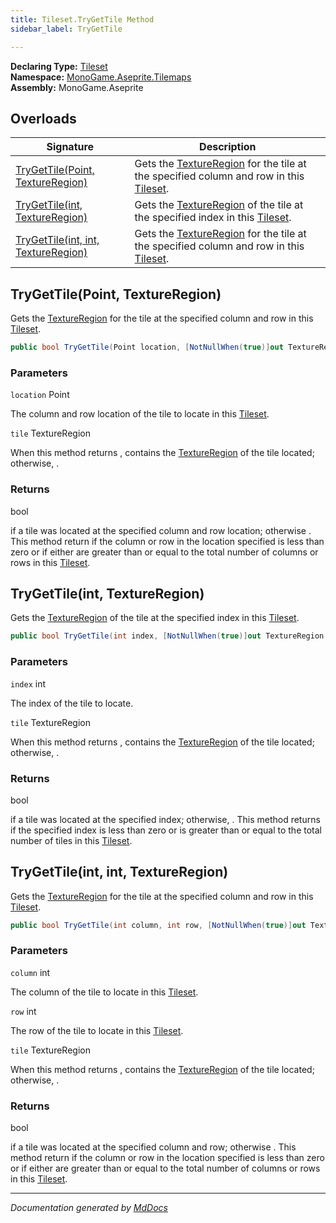 ```yaml
---
title: Tileset.TryGetTile Method
sidebar_label: TryGetTile

---
```


**Declaring Type:** [Tileset](../)  
**Namespace:** [MonoGame.Aseprite.Tilemaps](../../)  
**Assembly:** MonoGame.Aseprite

## Overloads

| Signature                                                               | Description                                                                                                                            |
| ----------------------------------------------------------------------- | -------------------------------------------------------------------------------------------------------------------------------------- |
| [TryGetTile(Point, TextureRegion)](#trygettilepoint-textureregion)      | Gets the [TextureRegion](../../../TextureRegion/) for the tile at the specified column and row in this [Tileset](../). |
| [TryGetTile(int, TextureRegion)](#trygettileint-textureregion)          | Gets the [TextureRegion](../../../TextureRegion/) of the tile at the specified index in this [Tileset](../).           |
| [TryGetTile(int, int, TextureRegion)](#trygettileint-int-textureregion) | Gets the [TextureRegion](../../../TextureRegion/) for the tile at the specified column and row in this [Tileset](../). |

## TryGetTile(Point, TextureRegion)

Gets the [TextureRegion](../../../TextureRegion/) for the tile at the specified column and row in this [Tileset](../).

```csharp
public bool TryGetTile(Point location, [NotNullWhen(true)]out TextureRegion tile);
```

### Parameters

`location`  Point

The column and row location of the tile to locate in this [Tileset](../).

`tile`  TextureRegion

When this method returns , contains the [TextureRegion](../../../TextureRegion/) of the tile  located; otherwise, .

### Returns

bool

 if a tile was located at the specified column and row location; otherwise .  This method return  if the column or row in the location                  specified is less than zero or if either are greater than or equal to the total number of columns or rows                 in this [Tileset](../).

## TryGetTile(int, TextureRegion)

Gets the [TextureRegion](../../../TextureRegion/) of the tile at the specified index in this [Tileset](../).

```csharp
public bool TryGetTile(int index, [NotNullWhen(true)]out TextureRegion tile);
```

### Parameters

`index`  int

The index of the tile to locate.

`tile`  TextureRegion

When this method returns , contains the [TextureRegion](../../../TextureRegion/) of the tile  located; otherwise, .

### Returns

bool

 if a tile was located at the specified index; otherwise, .                   This method returns  if the specified index is less than zero or is greater than or                  equal to the total number of tiles in this [Tileset](../).

## TryGetTile(int, int, TextureRegion)

Gets the [TextureRegion](../../../TextureRegion/) for the tile at the specified column and row in this [Tileset](../).

```csharp
public bool TryGetTile(int column, int row, [NotNullWhen(true)]out TextureRegion tile);
```

### Parameters

`column`  int

The column of the tile to locate in this [Tileset](../).

`row`  int

The row of the tile to locate in this [Tileset](../).

`tile`  TextureRegion

When this method returns , contains the [TextureRegion](../../../TextureRegion/) of the tile  located; otherwise, .

### Returns

bool

 if a tile was located at the specified column and row; otherwise .  This method return  if the column or row in the location                  specified is less than zero or if either are greater than or equal to the total number of columns or rows                  in this [Tileset](../).

___

*Documentation generated by [MdDocs](https://github.com/ap0llo/mddocs)*
